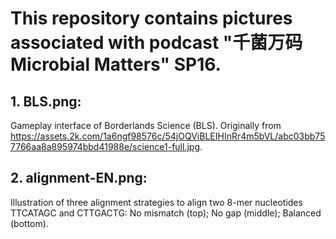 # This repository contains pictures associated with podcast "千菌万码 Microbial Matters" SP16.
## 1. BLS.png: 
Gameplay interface of Borderlands Science (BLS). Originally from https://assets.2k.com/1a6ngf98576c/54jOQViBLEIHInRr4m5bVL/abc03bb757766aa8a895974bbd41988e/science1-full.jpg.

## 2. alignment-EN.png: 
Illustration of three alignment strategies to align two 8-mer nucleotides TTCATAGC and CTTGACTG: No mismatch (top); No gap (middle); Balanced (bottom).
